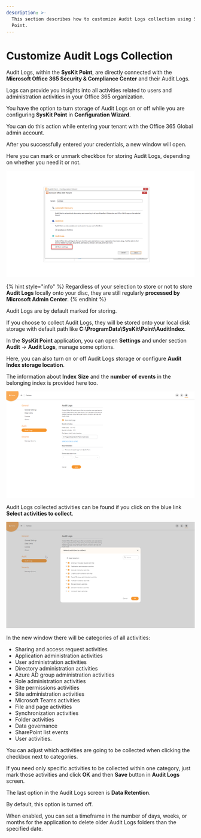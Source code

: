 ```yaml
---
description: >-
  This section describes how to customize Audit Logs collection using SysKit
  Point.
---
```


# Customize Audit Logs Collection

Audit Logs, within the **SysKit Point**, are directly connected with the **Microsoft Office 365 Security & Compliance Center** and their Audit Logs.

Logs can provide you insights into all activities related to users and administration activities in your Office 365 organization.

You have the option to turn storage of Audit Logs on or off while you are configuring **SysKit Point** in **Configuration Wizard**.

You can do this action while entering your tenant with the Office 365 Global admin account.

After you successfully entered your credentials, a new window will open.

Here you can mark or unmark checkbox for storing Audit Logs, depending on whether you need it or not. 

![](../.gitbook/assets/customize-audit-logs-collection_point-01.png)

{% hint style="info" %}
Regardless of your selection to store or not to store **Audit Logs** locally onto your disc, they are still regularly **processed by Microsoft Admin Center**.
{% endhint %}

Audit Logs are by default marked for storing.

If you choose to collect Audit Logs, they will be stored onto your local disk storage with default path like **C:\ProgramData\SysKit\Point\AuditIndex**.

In the **SysKit Point** application, you can open **Settings** and under section **Audit** -&gt; **Audit Logs**, manage some options.

Here, you can also turn on or off Audit Logs storage or configure **Audit Index storage location**.

The information about **Index** **Size** and the **number** **of** **events** in the belonging index is provided here too.

![](../.gitbook/assets/customize-audit-logs-collection_point-02.png)

Audit Logs collected activities can be found if you click on the blue link **Select activities to collect**.

![](../.gitbook/assets/customize-audit-logs-collection_point-03.png)

In the new window there will be categories of all activities: 

* Sharing and access request activities
* Application administration activities
* User administration activities
* Directory administration activities
* Azure AD group administration activities
* Role administration activities
* Site permissions activities
* Site administration activities
* Microsoft Teams activities
* File and page activities
* Synchronization activities
* Folder activities
* Data governance
* SharePoint list events
* User activities.

You can adjust which activities are going to be collected when clicking the checkbox next to categories.

If you need only specific activities to be collected within one category, just mark those activities and click **OK** and then **Save** button in **Audit Logs** screen.

The last option in the Audit Logs screen is **Data Retention**.

By default, this option is turned off.

When enabled, you can set a timeframe in the number of days, weeks, or months for the application to delete older Audit Logs folders than the specified date.


